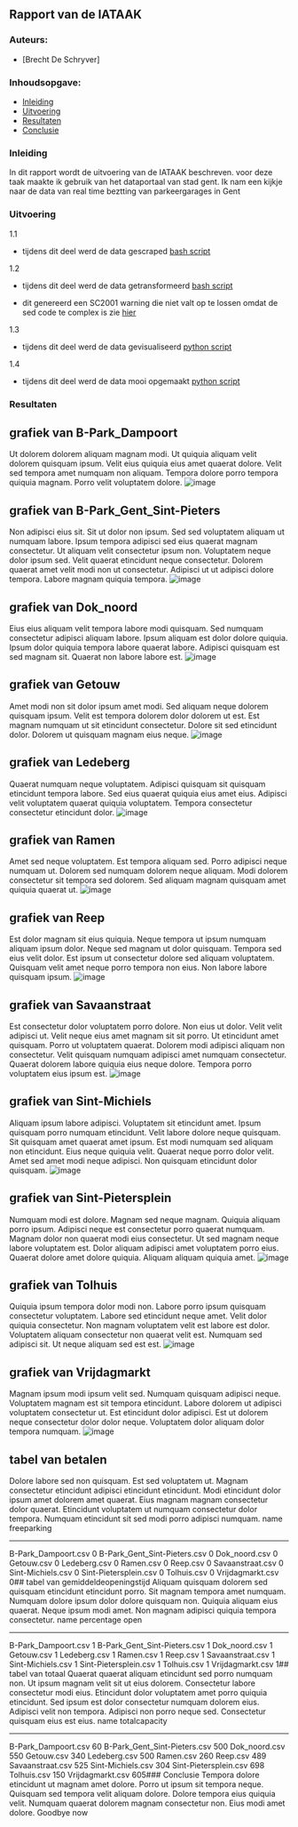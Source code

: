 ## Rapport van de IATAAK
### Auteurs:
 - [Brecht De Schryver]
### Inhoudsopgave:
 - [Inleiding](#inleiding)
 - [Uitvoering](#uitvoering)
 - [Resultaten](#resultaten)
 - [Conclusie](#conclusie)
### Inleiding
In dit rapport wordt de uitvoering van de IATAAK beschreven. voor deze taak maakte ik gebruik van het dataportaal van stad gent. Ik nam een kijkje naar de data van real time beztting van parkeergarages in Gent
### Uitvoering
1.1
 - tijdens dit deel werd de data gescraped
[bash script](https://github.com/BrechtDeSchryver/iataak/blob/main/scripts/webscraper.sh)

1.2
 - tijdens dit deel werd de data getransformeerd
[bash script](https://github.com/BrechtDeSchryver/iataak/blob/main/scripts/transform.sh)

 - dit genereerd een SC2001 warning die niet valt op te lossen omdat de sed code te complex is zie [hier](https://www.shellcheck.net/wiki/SC2001)

1.3
 - tijdens dit deel werd de data gevisualiseerd
[python script](https://github.com/BrechtDeSchryver/iataak/blob/main/scripts/analyse.py)

1.4
 - tijdens dit deel werd de data mooi opgemaakt
[python script](https://github.com/BrechtDeSchryver/iataak/blob/main/scripts/report.py)
### Resultaten
## grafiek van B-Park_Dampoort
Ut dolorem dolorem aliquam magnam modi. Ut quiquia aliquam velit dolorem quisquam ipsum. Velit eius quiquia eius amet quaerat dolore. Velit sed tempora amet numquam non aliquam. Tempora dolore porro tempora quiquia magnam. Porro velit voluptatem dolore.
![image](https://github.com/BrechtDeSchryver/iataak/blob/main/csvimage/B-Park_Dampoort.csv.png)
## grafiek van B-Park_Gent_Sint-Pieters
Non adipisci eius sit. Sit ut dolor non ipsum. Sed sed voluptatem aliquam ut numquam labore. Ipsum tempora adipisci sed eius quaerat magnam consectetur. Ut aliquam velit consectetur ipsum non. Voluptatem neque dolor ipsum sed. Velit quaerat etincidunt neque consectetur. Dolorem quaerat amet velit modi non ut consectetur. Adipisci ut ut adipisci dolore tempora. Labore magnam quiquia tempora.
![image](https://github.com/BrechtDeSchryver/iataak/blob/main/csvimage/B-Park_Gent_Sint-Pieters.csv.png)
## grafiek van Dok_noord
Eius eius aliquam velit tempora labore modi quisquam. Sed numquam consectetur adipisci aliquam labore. Ipsum aliquam est dolor dolore quiquia. Ipsum dolor quiquia tempora labore quaerat labore. Adipisci quisquam est sed magnam sit. Quaerat non labore labore est.
![image](https://github.com/BrechtDeSchryver/iataak/blob/main/csvimage/Dok_noord.csv.png)
## grafiek van Getouw
Amet modi non sit dolor ipsum amet modi. Sed aliquam neque dolorem quisquam ipsum. Velit est tempora dolorem dolor dolorem ut est. Est magnam numquam ut sit etincidunt consectetur. Dolore sit sed etincidunt dolor. Dolorem ut quisquam magnam eius neque.
![image](https://github.com/BrechtDeSchryver/iataak/blob/main/csvimage/Getouw.csv.png)
## grafiek van Ledeberg
Quaerat numquam neque voluptatem. Adipisci quisquam sit quisquam etincidunt tempora labore. Sed eius quaerat quiquia eius amet eius. Adipisci velit voluptatem quaerat quiquia voluptatem. Tempora consectetur consectetur etincidunt dolor.
![image](https://github.com/BrechtDeSchryver/iataak/blob/main/csvimage/Ledeberg.csv.png)
## grafiek van Ramen
Amet sed neque voluptatem. Est tempora aliquam sed. Porro adipisci neque numquam ut. Dolorem sed numquam dolorem neque aliquam. Modi dolorem consectetur sit tempora sed dolorem. Sed aliquam magnam quisquam amet quiquia quaerat ut.
![image](https://github.com/BrechtDeSchryver/iataak/blob/main/csvimage/Ramen.csv.png)
## grafiek van Reep
Est dolor magnam sit eius quiquia. Neque tempora ut ipsum numquam aliquam ipsum dolor. Neque sed magnam ut dolor quisquam. Tempora sed eius velit dolor. Est ipsum ut consectetur dolore sed aliquam voluptatem. Quisquam velit amet neque porro tempora non eius. Non labore labore quisquam ipsum.
![image](https://github.com/BrechtDeSchryver/iataak/blob/main/csvimage/Reep.csv.png)
## grafiek van Savaanstraat
Est consectetur dolor voluptatem porro dolore. Non eius ut dolor. Velit velit adipisci ut. Velit neque eius amet magnam sit sit porro. Ut etincidunt amet quisquam. Porro ut voluptatem quaerat. Dolorem modi adipisci aliquam non consectetur. Velit quisquam numquam adipisci amet numquam consectetur. Quaerat dolorem labore quiquia eius neque dolore. Tempora porro voluptatem eius ipsum est.
![image](https://github.com/BrechtDeSchryver/iataak/blob/main/csvimage/Savaanstraat.csv.png)
## grafiek van Sint-Michiels
Aliquam ipsum labore adipisci. Voluptatem sit etincidunt amet. Ipsum quisquam porro numquam etincidunt. Velit labore dolore neque quisquam. Sit quisquam amet quaerat amet ipsum. Est modi numquam sed aliquam non etincidunt. Eius neque quiquia velit. Quaerat neque porro dolor velit. Amet sed amet modi neque adipisci. Non quisquam etincidunt dolor quisquam.
![image](https://github.com/BrechtDeSchryver/iataak/blob/main/csvimage/Sint-Michiels.csv.png)
## grafiek van Sint-Pietersplein
Numquam modi est dolore. Magnam sed neque magnam. Quiquia aliquam porro ipsum. Adipisci neque est consectetur porro quaerat numquam. Magnam dolor non quaerat modi eius consectetur. Ut sed magnam neque labore voluptatem est. Dolor aliquam adipisci amet voluptatem porro eius. Quaerat dolore amet dolore quiquia. Aliquam aliquam quiquia amet.
![image](https://github.com/BrechtDeSchryver/iataak/blob/main/csvimage/Sint-Pietersplein.csv.png)
## grafiek van Tolhuis
Quiquia ipsum tempora dolor modi non. Labore porro ipsum quisquam consectetur voluptatem. Labore sed etincidunt neque amet. Velit dolor quiquia consectetur. Non magnam voluptatem velit est labore est dolor. Voluptatem aliquam consectetur non quaerat velit est. Numquam sed adipisci sit. Ut neque aliquam sed est est.
![image](https://github.com/BrechtDeSchryver/iataak/blob/main/csvimage/Tolhuis.csv.png)
## grafiek van Vrijdagmarkt
Magnam ipsum modi ipsum velit sed. Numquam quisquam adipisci neque. Voluptatem magnam est sit tempora etincidunt. Labore dolorem ut adipisci voluptatem consectetur ut. Est etincidunt dolor adipisci. Est ut dolorem neque consectetur dolor dolor neque. Voluptatem dolor aliquam dolor tempora numquam.
![image](https://github.com/BrechtDeSchryver/iataak/blob/main/csvimage/Vrijdagmarkt.csv.png)
## tabel van betalen
Dolore labore sed non quisquam. Est sed voluptatem ut. Magnam consectetur etincidunt adipisci etincidunt etincidunt. Modi etincidunt dolor ipsum amet dolorem amet quaerat. Eius magnam magnam consectetur dolor quaerat. Etincidunt voluptatem ut numquam consectetur dolor tempora. Numquam etincidunt sit sed modi porro adipisci numquam.
name                            freeparking
----------------------------  -------------
B-Park_Dampoort.csv                       0
B-Park_Gent_Sint-Pieters.csv              0
Dok_noord.csv                             0
Getouw.csv                                0
Ledeberg.csv                              0
Ramen.csv                                 0
Reep.csv                                  0
Savaanstraat.csv                          0
Sint-Michiels.csv                         0
Sint-Pietersplein.csv                     0
Tolhuis.csv                               0
Vrijdagmarkt.csv                          0## tabel van gemiddeldeopeningstijd
Aliquam quisquam dolorem sed quisquam etincidunt etincidunt porro. Sit magnam tempora amet numquam. Numquam dolore ipsum dolor dolore quisquam non. Quiquia aliquam eius quaerat. Neque ipsum modi amet. Non magnam adipisci quiquia tempora consectetur.
name                            percentage open
----------------------------  -----------------
B-Park_Dampoort.csv                           1
B-Park_Gent_Sint-Pieters.csv                  1
Dok_noord.csv                                 1
Getouw.csv                                    1
Ledeberg.csv                                  1
Ramen.csv                                     1
Reep.csv                                      1
Savaanstraat.csv                              1
Sint-Michiels.csv                             1
Sint-Pietersplein.csv                         1
Tolhuis.csv                                   1
Vrijdagmarkt.csv                              1## tabel van totaal
Quaerat quaerat aliquam etincidunt sed porro numquam non. Ut ipsum magnam velit sit ut eius dolorem. Consectetur labore consectetur modi eius. Etincidunt dolor voluptatem amet porro quiquia etincidunt. Sed ipsum est dolor consectetur numquam dolorem eius. Adipisci velit non tempora. Adipisci non porro neque sed. Consectetur quisquam eius est eius.
name                            totalcapacity
----------------------------  ---------------
B-Park_Dampoort.csv                        60
B-Park_Gent_Sint-Pieters.csv              500
Dok_noord.csv                             550
Getouw.csv                                340
Ledeberg.csv                              500
Ramen.csv                                 260
Reep.csv                                  489
Savaanstraat.csv                          525
Sint-Michiels.csv                         304
Sint-Pietersplein.csv                     698
Tolhuis.csv                               150
Vrijdagmarkt.csv                          605### Conclusie
Tempora dolore etincidunt ut magnam amet dolore. Porro ut ipsum sit tempora neque. Quisquam sed tempora velit aliquam dolore. Dolore tempora eius quiquia velit. Numquam quaerat dolorem magnam consectetur non. Eius modi amet dolore.
Goodbye now